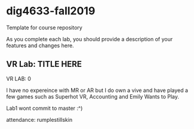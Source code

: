# dig4633-fall2019
Template for course repository

As you complete each lab, you should provide a description of your features and changes here.

## VR Lab: TITLE HERE

VR LAB: 0 

I have no expereince with MR or AR but I do own a vive and have played a few games such as Superhot VR, Accounting and Emily Wants to Play.

Lab1 wont commit to master :^)

attendance: rumplestillskin

